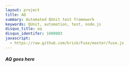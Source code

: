 ```yaml
---
layout: project
title: AQ
summary: Automated QUnit test framework
keywords: QUnit, automation, test, node.js
disqus_title: aq
disqus_identifer: 1000003
javascript:
  - https://raw.github.com/krisk/Fuse/master/fuse.js
---
```


##### AQ goes here